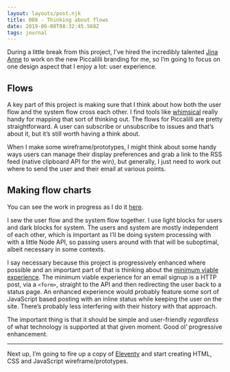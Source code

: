 ```yaml
---
layout: layouts/post.njk
title: 008 - Thinking about flows
date: 2019-06-08T08:32:45.568Z
tags: journal
---
```

During a little break from this project, I’ve hired the incredibly talented [Jina Anne](http://twitter.com/jina) to work on the new Piccalilli branding for me, so I’m going to focus on one design aspect that I enjoy a lot: user experience. 

## Flows

A key part of this project is making sure that I think about how both the user flow and the system flow cross each other. I find tools like [whimsical](https://whimsical.com) really handy for mapping that sort of thinking out. The flows for Piccalilli are pretty straightforward. A user can subscribe or unsubscribe to issues and that’s about it, but it’s still worth having a think about. 

When I make some wireframe/prototypes, I might think about some handy ways users can manage their display preferences and grab a link to the RSS feed (native clipboard API for the win), but generally, I just need to work out where to send the user and their email at various points.

## Making flow charts

You can see the work in progress as I do it [here](https://whimsical.com/Fwki9UwDpn4mZfFVUeXo4P).

I sew the user flow and the system flow together. I use light blocks for users and dark blocks for system. The users and system are mostly independent of each other, which is important as I’ll be doing system processing with with a little Node API, so passing users around with that will be suboptimal, albeit necessary in some contexts.

I say necessary because this project is progressively enhanced where possible and an important part of that is thinking about the [minimum viable experience](https://andy-bell.design/wrote/the-power-of-progressive-enhancement/). The minimum viable experience for an email signup is a HTTP post, via a `<form>`, straight to the API and then redirecting the user back to a status page. An enhanced experience would probably feature some sort of JavaScript based posting with an inline status while keeping the user on the site. There’s probably less interfering with their history with that approach. 

The important thing is that it should be simple and user-friendly _regardless_ of what technology is supported at that given moment. Good ol’ progressive enhancement.

- - -

Next up, I’m going to fire up a copy of [Eleventy](//11ty.io) and start creating HTML, CSS and JavaScript wireframe/prototypes.
